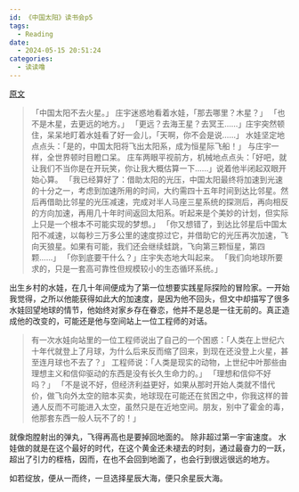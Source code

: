 ```yaml
---
id: 《中国太阳》读书会p5
tags:
  - Reading
date:
  - 2024-05-15 20:51:24
categories:
  - 读读噜
---
```

[原文](https://zhiqiang.org/resource/liu-ci-xin-china-sum.html)
>「中国太阳不去火星。」
庄宇迷惑地看着水娃，「那去哪里？木星？」
「也不是木星，去更远的地方。」
「更远？去海王星？去冥王……」庄宇突然顿住，呆呆地盯着水娃看了好一会儿，「天啊，你不会是说……」
水娃坚定地点点头：「是的，中国太阳将飞出太阳系，成为恒星际飞船！」
与庄宇一样，全世界顿时目瞪口呆。
庄车两眼平视前方，机械地点点头：「好吧，就让我们不当你是在开玩笑，你让我大概估算一下……」说着他半闭起双眼开始心算。
「我已经算好了：借助太阳的光压，中国太阳最终将加速到光速的十分之一，考虑到加速所用的时间，大约需四十五年时间到达比邻星。然后再借助比邻星的光压减速，完成对半人马座三星系统的探测后，再向相反的方向加速，再用几十年时间返回太阳系。听起来是个美妙的计划，但实际上只是一个根本不可能实现的梦想。」
「你又想错了，到达比邻星后中国太阳不减速，以每秒三万多公里的速度掠过它，并借助它的光压再次加速，飞向天狼星。如果有可能，我们还会继续蛙跳，飞向第三颗恒星，第四颗……」
「你到底要干什么？」庄宇失态地大叫起来。
「我们向地球所要求的，只是一套高可靠性但规模较小的生态循环系统。」

出生乡村的水娃，在几十年间便成为了第一位想要实践星际探险的冒险家。一开始我觉得，之所以他能获得如此大的加速度，是因为他不回头，但文中却描写了很多水娃回望地球的情节，他始终对家乡存在眷恋，他并不是总是一往无前的。真正造成他的改变的，可能还是他与空间站上一位工程师的对话。

> 有一次水娃向站里的一位工程师说出了自己的一个困惑：「人类在上世纪六十年代就登上了月球，为什么后来反而缩了回来，到现在还没登上火星，甚至连月球也不去了？」
工程师说：「人类是现实的动物，上世纪中叶那些由理想主义和信仰驱动的东西是没有长久生命力的。」
「理想和信仰不好吗？」
「不是说不好，但经济利益更好，如果从那时开始人类就不惜代价，做飞向外太空的赔本买卖，地球现在可能还在贫困之中，你我这样的普通人反而不可能进入太空，虽然只是在近地空间。朋友，别中了霍金的毒，他那套东西一般人玩不了的！」

就像炮膛射出的弹丸，飞得再高也是要掉回地面的。
除非超过第一宇宙速度。
水娃做的就是在这个最好的时代，在这个黄金还未褪去的时刻，通过最奋力的一跃，超出了引力的桎梏，因而，在也不会回到地面了，也会行到很远很远的地方。

如若绽放，便从一而终，一旦选择星辰大海，便只余星辰大海。